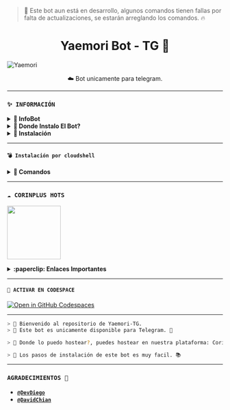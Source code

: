 > 🌸 Este bot aun está en desarrollo, algunos comandos tienen fallas por falta de actualizaciones, se estarán arreglando los comandos. 🔥

<h1 align="center">Yaemori Bot - TG 🌱</h1>

![Yaemori](https://telegra.ph/file/f0ed4002620ea12dce3c0.jpg)

<p align="center">☁️ Bot unicamente para telegram.</p>
</p>

---

### **`✨️ INFORMACIÓN`**

<details>
 <summary><b> 🚩 InfoBot </b></summary>

> 🌺 Este bot es solo funcional en la plataforma de Telegram, si quieres instalar el bot edita la parte .env y cambias el token al token del bot de telegram 🌸

</details>

<details>
 <summary><b> 🚩 Donde Instalo El Bot? </b></summary>

> 🌺 Para instalar el bot te invito que uses el hosting **`CorinPlus Host`** el hosting es 100% confiable que esperas para usarlo?, unete ya a nuestra comunidad!!! 🌸

</details>

<details>
 <summary><b> 🚩 Instalación </b></summary>

> 🌺 Si instalas el bot en hosting como CorinPlus, o CodeSpace ve al archivo .evn y cambia el token actual que está al token que te da el BotFather en Telegram. 🌸

🔥 Ejemplo: En este caso está: 
- TOKEN="7219331778:AAHUf5uHK5vRkkSrOAmd9-7IdRJ1xZHm5fY"
🔥 Edita la parte de token y cambialo a tu token de telegram:
- TOKEN="Aquí Token que te sa BotFather"

> 🌺 Si usas Termux, CloudShell entre otros puedes clonar el repositorio y editar la parte .evn y coloca el token actual que te da el BotFarher en telegram. Y ya puedes instalar el Bot telegram. 🌸

</details>


---

#### **`💣 Instalación por cloudshell`**

<details>
 <summary><b> 🦎 Comandos</b></summary>

[`🚩 Instalar Cloud Shell Clic Aqui`](https://www.mediafire.com/file/bp2l6cci2p30hjv/Cloud+Shell_1.apk/file)

```bash
> git clone https://github.com/Dev-Diego/YaemoriBot-TG
```

```bash
> cd YaemoriBot-TG && yarn install
```

```bash
> npm start
```

</details>

---

### **`☁️ CORINPLUS HOTS`**
<a href="https://dash.corinplus.com"><img src="https://qu.ax/ZycD.png" height="125px"></a>

<details>
 <summary><b>:paperclip: Enlaces Importantes</b></summary>

- **Dashboard:** [`Aquí`](https://dash.corinplus.com)
- **Panel:** [`Aquí`](https://ctrl.corinplus.com)
- **Estado de servicios:** [`Aquí`](https://status.corinplus.com)
- **Canal de WhatsApp:** [`Aquí`](https://whatsapp.com/channel/0029VakUvreFHWpyWUr4Jr0g)
- **Grupo - Soporte:** [`Aquí`](https://chat.whatsapp.com/K235lkvaGvlGRQKYm26xZP)
- **Contacto:** [`Gata Dios`](https://wa.me/message/B3KTM5XN2JMRD1)
- **Contacto:** [`elrebelde21`](https://facebook.com/elrebelde21)

</details>

---

#### **`🌌 ACTIVAR EN CODESPACE`**

[![Open in GitHub Codespaces](https://github.com/codespaces/badge.svg)](https://github.com/codespaces/new?skip_quickstart=true&machine=basicLinux32gb&repo=Dev-Diego/YaemoriBot-TG&ref=main&geo=UsEast)

----- 

```bash
> 🌸 Bienvenido al repositorio de Yaemori-TG.
> 💋 Este bot es unicamente disponible para Telegram. 💫

> 🦈 Donde lo puedo hostear?, puedes hostear en nuestra plataforma: CorinPlus Hosting, compra coins y arquiere el mejor servidor para asi puedas usar el bot sin bugs. ✨️

> 🌺 Los pasos de instalación de este bot es muy facil. 📚
```

---

### **`AGRADECIMIENTOS 🌟`**
- [**`@DevDiego`**](https://github.com/Dev-Diego)
- [**`@DavidChian`**](https://github.com/David-Chian)